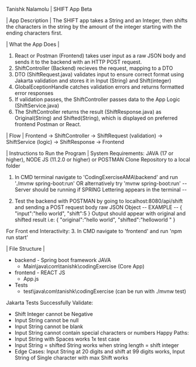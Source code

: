 Tanishk Nalamolu | SHIFT App Beta

| App Description |
The SHIFT app takes a String and an Integer, then shifts the characters in the string by the amount of the integer starting with the ending characters first.

| What the App Does |  
1. React or Postman (Frontend) takes user input as a raw JSON body and sends it to the backend with an HTTP POST request.
2. ShiftController (Backend) recieves the request, mapping to a DTO
3. DTO (ShiftRequest.java) validates input to ensure correct format using Jakarta validation and stores it in Input (String) and Shift(integer)
4. GlobalEceptionHandle catches validation errors and returns formatted error responses
5. If validation passes, the ShiftController passes data to the App Logic (ShiftService.java)
6. The ShiftController returns the result (ShiftResponse.java) as Original(String) and Shifted(String), which is displayed on preferred frontend Postman or React.

| Flow |
Frontend → ShiftController → ShiftRequest (validation) → ShiftService (logic) → ShiftResponse → Frontend

| Instructions to Run the Program | 
System Requirements: JAVA (17 or higher), NODE JS (11.2.0 or higher) or POSTMAN
Clone Repository to a local folder
1. In CMD terminal navigate to 'CodingExerciseAMA\backend' and run './mvnw spring-boot:run' OR alternatively try 'mvnw spring-boot:run'
-- Server should be running if SPRING Lettering appears in the terminal --

2. Test the backend with POSTMAN by going to localhost:8080/api/shift and sending a POST request body raw JSON Object
-- EXAMPLE --
{
"input":"hello world",
"shift":5
}
Output should appear with original and shifted result i.e:
{
"original":"hello world",
"shifted":"helloworld "
}

For Front end Interactivity: 
3. In CMD navigate to 'frontend' and run 'npm run start'

| File Structure |
- backend - Spring boot framework JAVA 
    - Main\java\com\tanishk\codingExercise (Core App)
- frontend - REACT JS
    - App.js
- Tests
    - test\java\com\tanishk\codingExercise (can be run with ./mvnw test)

Jakarta Tests Successfully Validate:
- Shift Integer cannot be Negative
- Input String cannot be null
- Input String cannot be blank
- Input String cannot contain special characters or numbers 
Happy Paths:
- Input String with Spaces works 1x test case  
- Input String = shifted String works when string length = shift integer  
- Edge Cases: Input String at 20 digits and shift at 99 digits works, Input String of Single character with max Shift works
